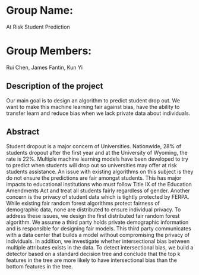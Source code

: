 # Group Name: 
  At Risk Student Prediction
  
# Group Members:
  Rui Chen, James Fantin, Kun Yi

## Description of the project
  Our main goal is to design an algorithm to predict student drop out. We want to make this machine learning fair against bias, have the ability to transfer learn and reduce bias when we lack private data about individuals.

## Abstract
Student dropout is a major concern of Universities. Nationwide, 28% of students dropout after the first year and at the University of Wyoming, the rate is 22%. Multiple machine learning models have been developed to try to predict when students will drop out so universities may offer at risk students assistance. An issue with existing algorithms on this subject is they do not ensure the predictions are fair amongst students. This has major impacts to educational institutions who must follow Title IX of the Education Amendments Act and treat all students fairly regardless of gender. Another concern is the privacy of student data which is tightly protected by FERPA. While existing fair random forest algorithms protect fairness of demographic data, none are distributed to ensure individual privacy. To address these issues, we design the first distributed fair random forest algorithm. We assume a third party holds private demographic information and is responsible for designing fair models. This third party communicates with a data center that builds a model without compromising the privacy of individuals. In addition, we investigate whether intersectional bias between multiple attributes exists in the data. To detect intersectional bias, we build a detector based on a standard decision tree and conclude that the top k features in the tree are more likely to have intersectional bias than the bottom features in the tree.
